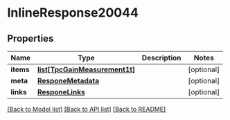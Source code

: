 # InlineResponse20044

## Properties
Name | Type | Description | Notes
------------ | ------------- | ------------- | -------------
**items** | [**list[TpcGainMeasurement1t]**](TpcGainMeasurement1t.md) |  | [optional] 
**meta** | [**ResponeMetadata**](ResponeMetadata.md) |  | [optional] 
**links** | [**ResponeLinks**](ResponeLinks.md) |  | [optional] 

[[Back to Model list]](../README.md#documentation-for-models) [[Back to API list]](../README.md#documentation-for-api-endpoints) [[Back to README]](../README.md)


